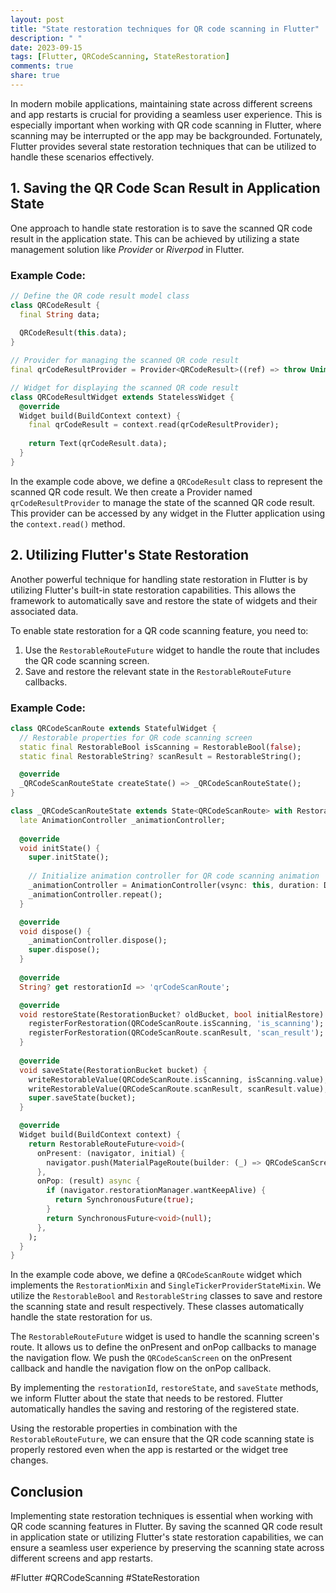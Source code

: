 ```yaml
---
layout: post
title: "State restoration techniques for QR code scanning in Flutter"
description: " "
date: 2023-09-15
tags: [Flutter, QRCodeScanning, StateRestoration]
comments: true
share: true
---
```


In modern mobile applications, maintaining state across different screens and app restarts is crucial for providing a seamless user experience. This is especially important when working with QR code scanning in Flutter, where scanning may be interrupted or the app may be backgrounded. Fortunately, Flutter provides several state restoration techniques that can be utilized to handle these scenarios effectively.

## 1. Saving the QR Code Scan Result in Application State

One approach to handle state restoration is to save the scanned QR code result in the application state. This can be achieved by utilizing a state management solution like *Provider* or *Riverpod* in Flutter.

### Example Code:
```dart
// Define the QR code result model class
class QRCodeResult {
  final String data;
  
  QRCodeResult(this.data);
}

// Provider for managing the scanned QR code result
final qrCodeResultProvider = Provider<QRCodeResult>((ref) => throw UnimplementedError());

// Widget for displaying the scanned QR code result
class QRCodeResultWidget extends StatelessWidget {
  @override
  Widget build(BuildContext context) {
    final qrCodeResult = context.read(qrCodeResultProvider);
    
    return Text(qrCodeResult.data);
  }
}
```

In the example code above, we define a `QRCodeResult` class to represent the scanned QR code result. We then create a Provider named `qrCodeResultProvider` to manage the state of the scanned QR code result. This provider can be accessed by any widget in the Flutter application using the `context.read()` method.

## 2. Utilizing Flutter's State Restoration

Another powerful technique for handling state restoration in Flutter is by utilizing Flutter's built-in state restoration capabilities. This allows the framework to automatically save and restore the state of widgets and their associated data.

To enable state restoration for a QR code scanning feature, you need to:

1. Use the `RestorableRouteFuture` widget to handle the route that includes the QR code scanning screen.
2. Save and restore the relevant state in the `RestorableRouteFuture` callbacks.

### Example Code:
```dart
class QRCodeScanRoute extends StatefulWidget {
  // Restorable properties for QR code scanning screen
  static final RestorableBool isScanning = RestorableBool(false);
  static final RestorableString? scanResult = RestorableString();

  @override
  _QRCodeScanRouteState createState() => _QRCodeScanRouteState();
}

class _QRCodeScanRouteState extends State<QRCodeScanRoute> with RestorationMixin, SingleTickerProviderStateMixin {
  late AnimationController _animationController;
  
  @override
  void initState() {
    super.initState();
    
    // Initialize animation controller for QR code scanning animation
    _animationController = AnimationController(vsync: this, duration: Duration(seconds: 2));
    _animationController.repeat();
  }

  @override
  void dispose() {
    _animationController.dispose();
    super.dispose();
  }
  
  @override
  String? get restorationId => 'qrCodeScanRoute';

  @override
  void restoreState(RestorationBucket? oldBucket, bool initialRestore) {
    registerForRestoration(QRCodeScanRoute.isScanning, 'is_scanning');
    registerForRestoration(QRCodeScanRoute.scanResult, 'scan_result');
  }
  
  @override
  void saveState(RestorationBucket bucket) {
    writeRestorableValue(QRCodeScanRoute.isScanning, isScanning.value);
    writeRestorableValue(QRCodeScanRoute.scanResult, scanResult.value);
    super.saveState(bucket);
  }

  @override
  Widget build(BuildContext context) {
    return RestorableRouteFuture<void>(
      onPresent: (navigator, initial) {
        navigator.push(MaterialPageRoute(builder: (_) => QRCodeScanScreen()));
      },
      onPop: (result) async {
        if (navigator.restorationManager.wantKeepAlive) {
          return SynchronousFuture(true);
        }
        return SynchronousFuture<void>(null);
      },
    );
  }
}
```

In the example code above, we define a `QRCodeScanRoute` widget which implements the `RestorationMixin` and `SingleTickerProviderStateMixin`. We utilize the `RestorableBool` and `RestorableString` classes to save and restore the scanning state and result respectively. These classes automatically handle the state restoration for us.

The `RestorableRouteFuture` widget is used to handle the scanning screen's route. It allows us to define the onPresent and onPop callbacks to manage the navigation flow. We push the `QRCodeScanScreen` on the onPresent callback and handle the navigation flow on the onPop callback.

By implementing the `restorationId`, `restoreState`, and `saveState` methods, we inform Flutter about the state that needs to be restored. Flutter automatically handles the saving and restoring of the registered state.

Using the restorable properties in combination with the `RestorableRouteFuture`, we can ensure that the QR code scanning state is properly restored even when the app is restarted or the widget tree changes.

## Conclusion

Implementing state restoration techniques is essential when working with QR code scanning features in Flutter. By saving the scanned QR code result in application state or utilizing Flutter's state restoration capabilities, we can ensure a seamless user experience by preserving the scanning state across different screens and app restarts.

#Flutter #QRCodeScanning #StateRestoration